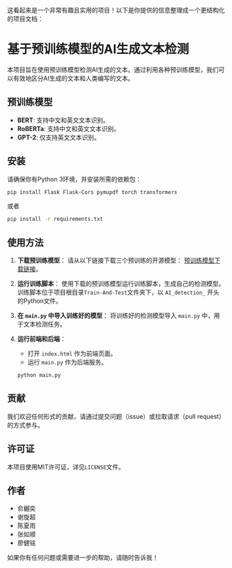 这看起来是一个非常有趣且实用的项目！以下是你提供的信息整理成一个更结构化的项目文档：

# 基于预训练模型的AI生成文本检测

本项目旨在使用预训练模型检测AI生成的文本。通过利用各种预训练模型，我们可以有效地区分AI生成的文本和人类编写的文本。

## 预训练模型
- **BERT**: 支持中文和英文文本识别。
- **RoBERTa**: 支持中文和英文文本识别。
- **GPT-2**: 仅支持英文文本识别。

## 安装
请确保你有Python 3环境，并安装所需的依赖包：
```bash
pip install Flask Flask-Cors pymupdf torch transformers
```
或者
```bash
pip install -r requirements.txt
```

## 使用方法
1. **下载预训练模型**：
   请从以下链接下载三个预训练的开源模型：
   [预训练模型下载链接](https://rec.ustc.edu.cn/share/436a8ce0-15db-11ef-b9aa-391d78e4e304)。

2. **运行训练脚本**：
   使用下载的预训练模型运行训练脚本，生成自己的检测模型。训练脚本位于项目根目录`Train-And-Test`文件夹下，以 `AI_detection_` 开头的Python文件。

3. **在 `main.py` 中导入训练好的模型**：
   将训练好的检测模型导入 `main.py` 中，用于文本检测任务。

4. **运行前端和后端**：
   - 打开 `index.html` 作为前端页面。
   - 运行 `main.py` 作为后端服务。
   ```bash
   python main.py
   ```

## 贡献
我们欢迎任何形式的贡献，请通过提交问题（issue）或拉取请求（pull request）的方式参与。

## 许可证
本项目使用MIT许可证，详见`LICENSE`文件。

## 作者
- 俞樾奕
- 谢旋超
- 陈夏雨
- 张如顺
- 廖健铭

如果你有任何问题或需要进一步的帮助，请随时告诉我！
